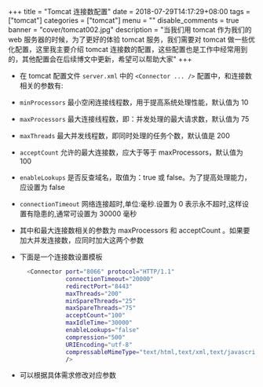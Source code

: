 +++
title = "Tomcat 连接数配置"
date = 2018-07-29T14:17:29+08:00
tags = ["tomcat"]
categories = ["tomcat"]
menu = ""
disable_comments = true
banner = "cover/tomcat002.jpg"
description = "当我们用 tomcat 作为我们的 web 服务器的时候，为了更好的体验 tomcat 服务，我们需要对 tomcat 做一些优化配置，这里我主要介绍 tomcat 连接数的配置，这些配置也是工作中经常用到的，其他配置会在后续博文中更新，希望可以帮助大家"
+++

- 在 tomcat 配置文件 `server.xml` 中的 `<Connector ... />` 配置中，和连接数相关的参数有:
- `minProcessors`     最小空闲连接线程数，用于提高系统处理性能，默认值为 10
- `maxProcessors`     最大连接线程数，即：并发处理的最大请求数，默认值为 75
- `maxThreads`        最大并发线程数，即同时处理的任务个数，默认值是 200
- `acceptCount`       允许的最大连接数，应大于等于 maxProcessors，默认值为 100
- `enableLookups`     是否反查域名，取值为：true 或 false。为了提高处理能力，应设置为 false
- `connectionTimeout` 网络连接超时,单位:毫秒.设置为 0 表示永不超时,这样设置有隐患的,通常可设置为 30000 毫秒
- 其中和最大连接数相关的参数为 maxProcessors 和 acceptCount 。如果要加大并发连接数，应同时加大这两个参数
- 下面是一个连接数设置模板
  
  ```bash
    <Connector port="8066" protocol="HTTP/1.1"
               connectionTimeout="20000"
               redirectPort="8443" 
               maxThreads="200"
               minSpareThreads="25"
               maxSpareThreads="75"
               acceptCount="100"
               maxIdleTime="30000"
               enableLookups="false"
               compression="500"
               URIEncoding="utf-8"
               compressableMimeType="text/html,text/xml,text/javascript,text/css,text/plain,application/octet-stream"
               />
  ```

- 可以根据具体需求修改对应参数
 
     
